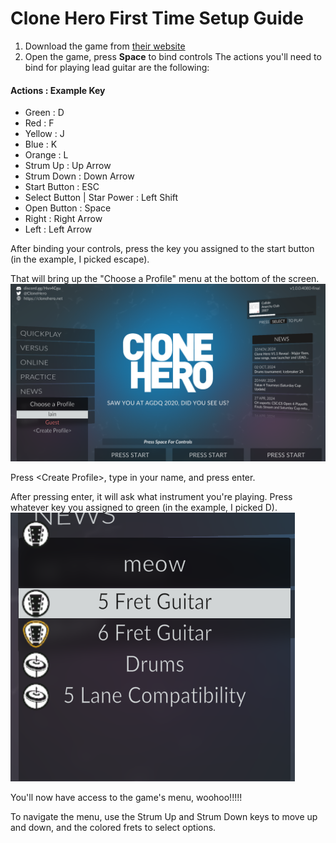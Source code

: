 # Clone Hero First Time Setup Guide
1. Download the game from [their website](https://clonehero.net/)
2. Open the game, press **Space** to bind controls
  The actions you'll need to bind for playing lead guitar are the following:
#### Actions : Example Key
- Green : D
- Red : F
- Yellow : J
- Blue : K
- Orange : L
- Strum Up : Up Arrow
- Strum Down : Down Arrow
- Start Button : ESC
- Select Button | Star Power : Left Shift
- Open Button : Space
- Right : Right Arrow
- Left : Left Arrow

After binding your controls, press the key you assigned to the start button (in the example, I picked escape). 

That will bring up the "Choose a Profile" menu at the bottom of the screen.
![Choose a Profile](https://github.com/dipskii/clone-hero-setup-guide/blob/master/1.png "Choose a Profile")

Press \<Create Profile\>, type in your name, and press enter.

After pressing enter, it will ask what instrument you're playing. Press whatever key you assigned to green (in the example, I picked D).
![Create Profile](https://github.com/dipskii/clone-hero-setup-guide/blob/master/2.png "Create Profile")

You'll now have access to the game's menu, woohoo!!!!!

To navigate the menu, use the Strum Up and Strum Down keys to move up and down, and the colored frets to select options.
